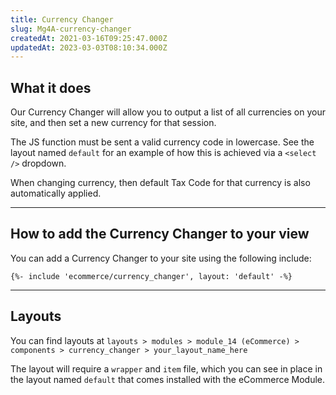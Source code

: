 ```yaml
---
title: Currency Changer
slug: Mg4A-currency-changer
createdAt: 2021-03-16T09:25:47.000Z
updatedAt: 2023-03-03T08:10:34.000Z
---
```


## What it does


Our Currency Changer will allow you to output a list of all currencies on your site, and then set a new currency for that session.

The JS function must be sent a valid currency code in lowercase. See the layout named `default` for an example of how this is achieved via a `<select />` dropdown.

When changing currency, then default Tax Code for that currency is also automatically applied.

***

## How to add the Currency Changer to your view


You can add a Currency Changer to your site using the following include:

`{%- include 'ecommerce/currency_changer', layout: 'default' -%}`

***

## Layouts


You can find layouts at `layouts > modules > module_14 (eCommerce) > components > currency_changer > your_layout_name_here`

The layout will require a `wrapper` and `item` file, which you can see in place in the layout named `default` that comes installed with the eCommerce Module.


